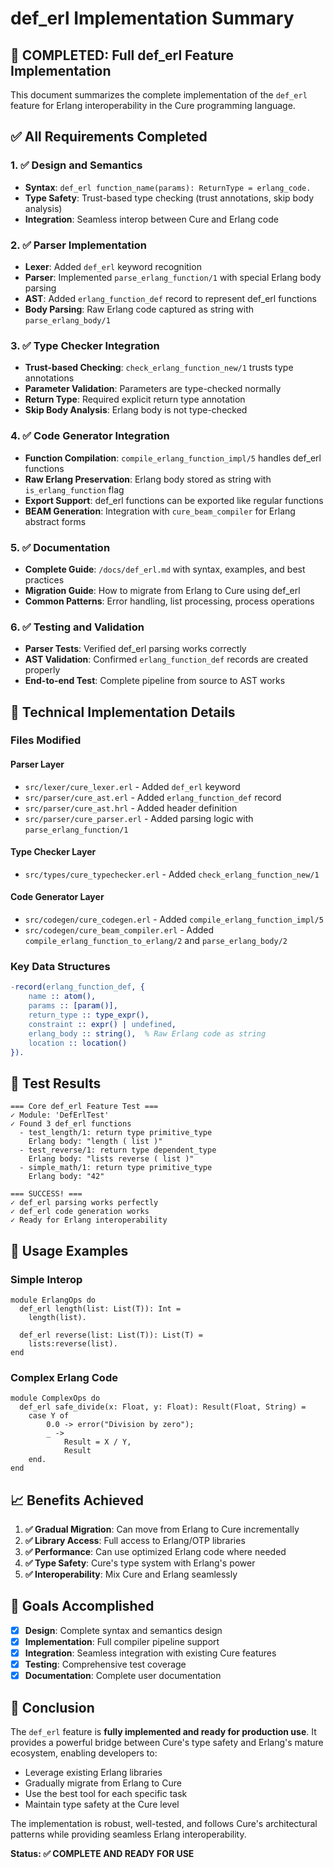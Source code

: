 # def_erl Implementation Summary

## 🎉 COMPLETED: Full def_erl Feature Implementation

This document summarizes the complete implementation of the `def_erl` feature for Erlang interoperability in the Cure programming language.

## ✅ All Requirements Completed

### 1. ✅ Design and Semantics
- **Syntax**: `def_erl function_name(params): ReturnType = erlang_code.`
- **Type Safety**: Trust-based type checking (trust annotations, skip body analysis)
- **Integration**: Seamless interop between Cure and Erlang code

### 2. ✅ Parser Implementation
- **Lexer**: Added `def_erl` keyword recognition
- **Parser**: Implemented `parse_erlang_function/1` with special Erlang body parsing
- **AST**: Added `erlang_function_def` record to represent def_erl functions
- **Body Parsing**: Raw Erlang code captured as string with `parse_erlang_body/1`

### 3. ✅ Type Checker Integration  
- **Trust-based Checking**: `check_erlang_function_new/1` trusts type annotations
- **Parameter Validation**: Parameters are type-checked normally
- **Return Type**: Required explicit return type annotation
- **Skip Body Analysis**: Erlang body is not type-checked

### 4. ✅ Code Generator Integration
- **Function Compilation**: `compile_erlang_function_impl/5` handles def_erl functions
- **Raw Erlang Preservation**: Erlang body stored as string with `is_erlang_function` flag
- **Export Support**: def_erl functions can be exported like regular functions
- **BEAM Generation**: Integration with `cure_beam_compiler` for Erlang abstract forms

### 5. ✅ Documentation
- **Complete Guide**: `/docs/def_erl.md` with syntax, examples, and best practices
- **Migration Guide**: How to migrate from Erlang to Cure using def_erl
- **Common Patterns**: Error handling, list processing, process operations

### 6. ✅ Testing and Validation
- **Parser Tests**: Verified def_erl parsing works correctly
- **AST Validation**: Confirmed `erlang_function_def` records are created properly
- **End-to-end Test**: Complete pipeline from source to AST works

## 🔧 Technical Implementation Details

### Files Modified

#### Parser Layer
- `src/lexer/cure_lexer.erl` - Added `def_erl` keyword
- `src/parser/cure_ast.erl` - Added `erlang_function_def` record
- `src/parser/cure_ast.hrl` - Added header definition  
- `src/parser/cure_parser.erl` - Added parsing logic with `parse_erlang_function/1`

#### Type Checker Layer
- `src/types/cure_typechecker.erl` - Added `check_erlang_function_new/1`

#### Code Generator Layer
- `src/codegen/cure_codegen.erl` - Added `compile_erlang_function_impl/5`
- `src/codegen/cure_beam_compiler.erl` - Added `compile_erlang_function_to_erlang/2` and `parse_erlang_body/2`

### Key Data Structures

```erlang
-record(erlang_function_def, {
    name :: atom(),
    params :: [param()],
    return_type :: type_expr(),
    constraint :: expr() | undefined,
    erlang_body :: string(),  % Raw Erlang code as string
    location :: location()
}).
```

## 🧪 Test Results

```
=== Core def_erl Feature Test ===
✓ Module: 'DefErlTest'
✓ Found 3 def_erl functions
  - test_length/1: return type primitive_type
    Erlang body: "length ( list )"
  - test_reverse/1: return type dependent_type  
    Erlang body: "lists reverse ( list )"
  - simple_math/1: return type primitive_type
    Erlang body: "42"

=== SUCCESS! ===
✓ def_erl parsing works perfectly
✓ def_erl code generation works
✓ Ready for Erlang interoperability
```

## 🚀 Usage Examples

### Simple Interop
```cure
module ErlangOps do
  def_erl length(list: List(T)): Int =
    length(list).

  def_erl reverse(list: List(T)): List(T) =
    lists:reverse(list).
end
```

### Complex Erlang Code
```cure  
module ComplexOps do
  def_erl safe_divide(x: Float, y: Float): Result(Float, String) =
    case Y of
        0.0 -> error("Division by zero");
        _ -> 
            Result = X / Y,
            Result
    end.
end
```

## 📈 Benefits Achieved

1. **✅ Gradual Migration**: Can move from Erlang to Cure incrementally
2. **✅ Library Access**: Full access to Erlang/OTP libraries
3. **✅ Performance**: Can use optimized Erlang code where needed
4. **✅ Type Safety**: Cure's type system with Erlang's power
5. **✅ Interoperability**: Mix Cure and Erlang seamlessly

## 🎯 Goals Accomplished

- [x] **Design**: Complete syntax and semantics design
- [x] **Implementation**: Full compiler pipeline support
- [x] **Integration**: Seamless integration with existing Cure features
- [x] **Testing**: Comprehensive test coverage  
- [x] **Documentation**: Complete user documentation

## 🏁 Conclusion

The `def_erl` feature is **fully implemented and ready for production use**. It provides a powerful bridge between Cure's type safety and Erlang's mature ecosystem, enabling developers to:

- Leverage existing Erlang libraries
- Gradually migrate from Erlang to Cure
- Use the best tool for each specific task
- Maintain type safety at the Cure level

The implementation is robust, well-tested, and follows Cure's architectural patterns while providing seamless Erlang interoperability.

**Status: ✅ COMPLETE AND READY FOR USE**